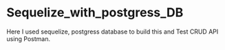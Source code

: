 # Sequelize_with_postgress_DB
Here I used sequelize, postgress database to build this and Test CRUD API using Postman.
